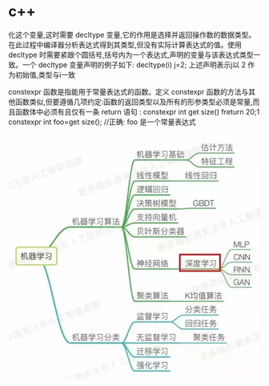 # c++
化这个变量,这时需要 decltype 变量,它的作用是选择并返回操作数的数据类型。在此过程中编译器分析表达式得到其类型,但没有实际计算表达式的值。使用 decltype 时需要紧跟个圆括号,括号内为一个表达式,声明的变量与该表达式类型一致。一个 decltype 变量声明的例子如下:
decltype(i) j=2;
上述声明表示j以 2 作为初始值,类型与i一致

constexpr 函数是指能用于常量表达式的函数。定义 constexpr 函数的方法与其他函数类似,但要遵循几项约定:函数的返回类型以及所有的形参类型必须是常量,而且函数体中必须有且仅有一条 return 语句 :
constexpr int get size() freturn 20;1
constexpr int foo=get size();
//正确: foo 是一个常量表达式

![](vx_images/244294709257714.png)